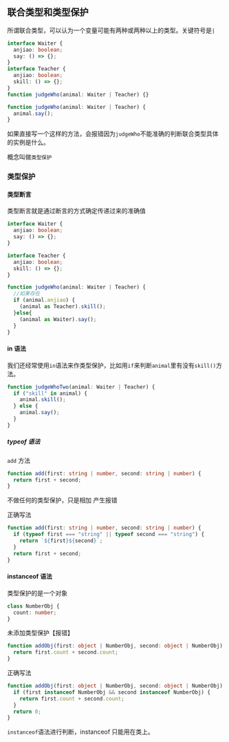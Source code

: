 
## 联合类型和类型保护

所谓联合类型，可以认为一个变量可能有两种或两种以上的类型。关键符号是`|`

`````typescript
interface Waiter {
  anjiao: boolean;
  say: () => {};
}
interface Teacher {
  anjiao: boolean;
  skill: () => {};
}
function judgeWho(animal: Waiter | Teacher) {}
`````

```typescript
function judgeWho(animal: Waiter | Teacher) {
  animal.say();
}
```

如果直接写一个这样的方法，会报错因为`judgeWho`不能准确的判断联合类型具体的实例是什么。

概念叫做`类型保护`

### 类型保护

#### 类型断言

类型断言就是通过断言的方式确定传递过来的准确值

```````typescript
interface Waiter {
  anjiao: boolean;
  say: () => {};
}

interface Teacher {
  anjiao: boolean;
  skill: () => {};
}

function judgeWho(animal: Waiter | Teacher) {
  //如果存在 
  if (animal.anjiao) {
    (animal as Teacher).skill();
  }else{
    (animal as Waiter).say();
  }
}
```````

#### in 语法

我们还经常使用`in`语法来作类型保护，比如用`if`来判断`animal`里有没有`skill()`方法。

`````typescript
function judgeWhoTwo(animal: Waiter | Teacher) {
  if ("skill" in animal) {
    animal.skill();
  } else {
    animal.say();
  }
}
`````

##### typeof 语法

`add` 方法

`````typescript
function add(first: string | number, second: string | number) {
  return first + second;
}
`````

不做任何的类型保护，只是相加 产生报错

正确写法

````typescript
function add(first: string | number, second: string | number) {
  if (typeof first === "string" || typeof second === "string") {
    return `${first}${second}`;
  }
  return first + second;
}
````

#### instanceof 语法

类型保护的是一个对象

`````typescript
class NumberObj {
  count: number;
}
`````

未添加类型保护【报错】

```typescript
function addObj(first: object | NumberObj, second: object | NumberObj) {
  return first.count + second.count;
}
```

正确写法

`````typescript
function addObj(first: object | NumberObj, second: object | NumberObj) {
  if (first instanceof NumberObj && second instanceof NumberObj) {
    return first.count + second.count;
  }
  return 0;
}
`````

`instanceof`语法进行判断，instanceof 只能用在类上。
